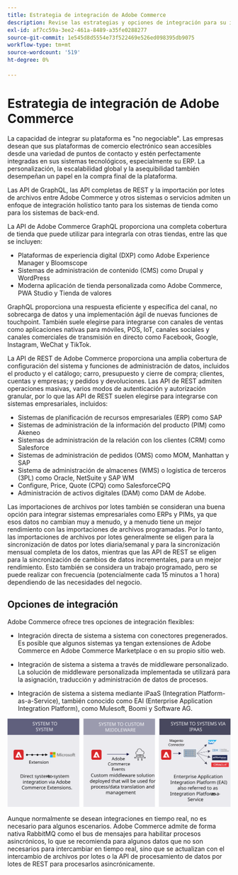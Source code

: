 ```yaml
---
title: Estrategia de integración de Adobe Commerce
description: Revise las estrategias y opciones de integración para su implementación de Adobe Commerce.
exl-id: af7cc59a-3ee2-461a-8489-a35fe0288277
source-git-commit: 1e545d8d5554e73f522469e526ed098395db9075
workflow-type: tm+mt
source-wordcount: '519'
ht-degree: 0%

---
```


# Estrategia de integración de Adobe Commerce

La capacidad de integrar su plataforma es &quot;no negociable&quot;. Las empresas desean que sus plataformas de comercio electrónico sean accesibles desde una variedad de puntos de contacto y estén perfectamente integradas en sus sistemas tecnológicos, especialmente su ERP. La personalización, la escalabilidad global y la asequibilidad también desempeñan un papel en la compra final de la plataforma.

Las API de GraphQL, las API completas de REST y la importación por lotes de archivos entre Adobe Commerce y otros sistemas o servicios admiten un enfoque de integración holístico tanto para los sistemas de tienda como para los sistemas de back-end.

La API de Adobe Commerce GraphQL proporciona una completa cobertura de tienda que puede utilizar para integrarla con otras tiendas, entre las que se incluyen:

- Plataformas de experiencia digital (DXP) como Adobe Experience Manager y Bloomscope
- Sistemas de administración de contenido (CMS) como Drupal y WordPress
- Moderna aplicación de tienda personalizada como Adobe Commerce, PWA Studio y Tienda de valores

GraphQL proporciona una respuesta eficiente y específica del canal, no sobrecarga de datos y una implementación ágil de nuevas funciones de touchpoint. También suele elegirse para integrarse con canales de ventas como aplicaciones nativas para móviles, POS, IoT, canales sociales y canales comerciales de transmisión en directo como Facebook, Google, Instagram, WeChat y TikTok.

La API de REST de Adobe Commerce proporciona una amplia cobertura de configuración del sistema y funciones de administración de datos, incluidos el producto y el catálogo; carro, presupuesto y cierre de compra; clientes, cuentas y empresas; y pedidos y devoluciones. Las API de REST admiten operaciones masivas, varios modos de autenticación y autorización granular, por lo que las API de REST suelen elegirse para integrarse con sistemas empresariales, incluidos:

- Sistemas de planificación de recursos empresariales (ERP) como SAP
- Sistemas de administración de la información del producto (PIM) como Akeneo
- Sistemas de administración de la relación con los clientes (CRM) como Salesforce
- Sistemas de administración de pedidos (OMS) como MOM, Manhattan y SAP
- Sistema de administración de almacenes (WMS) o logística de terceros (3PL) como Oracle, NetSuite y SAP WM
- Configure, Price, Quote (CPQ) como SalesforceCPQ
- Administración de activos digitales (DAM) como DAM de Adobe.

Las importaciones de archivos por lotes también se consideran una buena opción para integrar sistemas empresariales como ERPs y PIMs, ya que esos datos no cambian muy a menudo, y a menudo tiene un mejor rendimiento con las importaciones de archivos programadas. Por lo tanto, las importaciones de archivos por lotes generalmente se eligen para la sincronización de datos por lotes diaria/semanal y para la sincronización mensual completa de los datos, mientras que las API de REST se eligen para la sincronización de cambios de datos incrementales, para un mejor rendimiento. Esto también se considera un trabajo programado, pero se puede realizar con frecuencia (potencialmente cada 15 minutos a 1 hora) dependiendo de las necesidades del negocio.

## Opciones de integración

Adobe Commerce ofrece tres opciones de integración flexibles:

- Integración directa de sistema a sistema con conectores pregenerados. Es posible que algunos sistemas ya tengan extensiones de Adobe Commerce en Adobe Commerce Marketplace o en su propio sitio web.

- Integración de sistema a sistema a través de middleware personalizado. La solución de middleware personalizada implementada se utilizará para la asignación, traducción y administración de datos de procesos.

- Integración de sistema a sistema mediante iPaaS (Integration Platform-as-a-Service), también conocido como EAI (Enterprise Application Integration Platform), como Mulesoft, Boomi y Software AG.

![Opciones de integración de Adobe Commerce](../../assets/playbooks/integration-options.svg)

Aunque normalmente se desean integraciones en tiempo real, no es necesario para algunos escenarios. Adobe Commerce admite de forma nativa RabbitMQ como el bus de mensajes para habilitar procesos asincrónicos, lo que se recomienda para algunos datos que no son necesarios para intercambiar en tiempo real, sino que se actualizan con el intercambio de archivos por lotes o la API de procesamiento de datos por lotes de REST para procesarlos asincrónicamente.
